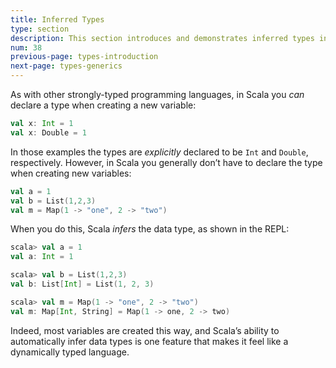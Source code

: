 ```yaml
---
title: Inferred Types
type: section
description: This section introduces and demonstrates inferred types in Scala 3
num: 38
previous-page: types-introduction
next-page: types-generics
---
```



As with other strongly-typed programming languages, in Scala you *can* declare a type when creating a new variable:

```scala
val x: Int = 1
val x: Double = 1
```

In those examples the types are *explicitly* declared to be `Int` and `Double`, respectively. However, in Scala you generally don’t have to declare the type when creating new variables:

```scala
val a = 1
val b = List(1,2,3)
val m = Map(1 -> "one", 2 -> "two")
```

When you do this, Scala *infers* the data type, as shown in the REPL:

```scala
scala> val a = 1
val a: Int = 1

scala> val b = List(1,2,3)
val b: List[Int] = List(1, 2, 3)

scala> val m = Map(1 -> "one", 2 -> "two")
val m: Map[Int, String] = Map(1 -> one, 2 -> two)
```

Indeed, most variables are created this way, and Scala’s ability to automatically infer data types is one feature that makes it feel like a dynamically typed language.



